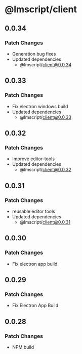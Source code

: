 # @lmscript/client

## 0.0.34

### Patch Changes

- Generation bug fixes
- Updated dependencies
  - @lmscript/client@0.0.34

## 0.0.33

### Patch Changes

- Fix electron windows build
- Updated dependencies
  - @lmscript/client@0.0.33

## 0.0.32

### Patch Changes

- Improve editor-tools
- Updated dependencies
  - @lmscript/client@0.0.32

## 0.0.31

### Patch Changes

- reusable editor tools
- Updated dependencies
  - @lmscript/client@0.0.31

## 0.0.30

### Patch Changes

- Fix electron app build

## 0.0.29

### Patch Changes

- Fix Electron App Build

## 0.0.28

### Patch Changes

- NPM build
